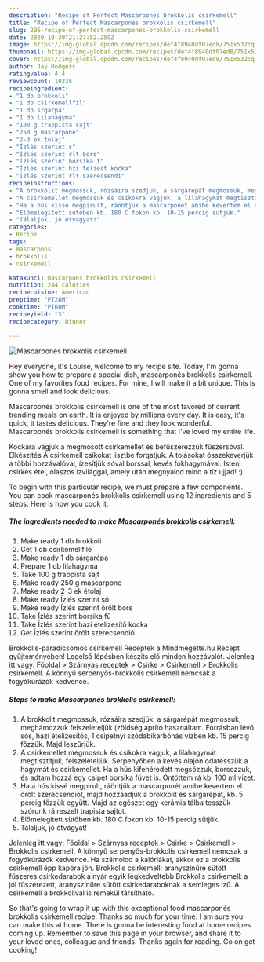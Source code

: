 ```yaml
---
description: "Recipe of Perfect Mascarponés brokkolis csirkemell"
title: "Recipe of Perfect Mascarponés brokkolis csirkemell"
slug: 296-recipe-of-perfect-mascarpones-brokkolis-csirkemell
date: 2020-10-30T21:27:52.259Z
image: https://img-global.cpcdn.com/recipes/def4f8940df07ed8/751x532cq70/mascarpones-brokkolis-csirkemell-recept-foto.jpg
thumbnail: https://img-global.cpcdn.com/recipes/def4f8940df07ed8/751x532cq70/mascarpones-brokkolis-csirkemell-recept-foto.jpg
cover: https://img-global.cpcdn.com/recipes/def4f8940df07ed8/751x532cq70/mascarpones-brokkolis-csirkemell-recept-foto.jpg
author: Jay Rodgers
ratingvalue: 4.4
reviewcount: 19336
recipeingredient:
- "1 db brokkoli"
- "1 db csirkemellfil"
- "1 db srgarpa"
- "1 db lilahagyma"
- "100 g trappista sajt"
- "250 g mascarpone"
- "2-3 ek tolaj"
- "Ízlés szerint s"
- "Ízlés szerint rlt bors"
- "Ízlés szerint borsika f"
- "Ízlés szerint hzi telzest kocka"
- "Ízlés szerint rlt szerecsendi"
recipeinstructions:
- "A brokkolit megmossuk, rózsáira szedjük, a sárgarépát megmossuk, meghámozzuk felszeleteljük (zöldség aprító használtam. Forrásban lévő sós, házi ételízesítős, 1 csipetnyi szódabikarbónás vízben kb. 15 percig főzzük. Majd leszűrjük."
- "A csirkemellet megmossuk és csíkokra vágjuk, a lilahagymát megtisztítjuk, felszeleteljük. Serpenyőben a kevés olajon odatesszük a hagymát és csirkemellet. Ha a hús kifehéredett megsózzuk, borsozzuk, és adtam hozzá egy csipet borsika füvet is. Öntöttem rá kb. 100 ml vizet."
- "Ha a hús kissé megpirult, ráöntjük a mascarponét amibe kevertem el őrölt szerecsendiót, majd hozzáadjuk a brokkolit és sárgarépát, kb. 5 percig főzzük együtt. Majd az egészet egy kerámia tálba tesszük szórunk rá reszelt trapista sajtot."
- "Előmelegített sütőben kb. 180 C fokon kb. 10-15 percig sütjük."
- "Tálaljuk, jó étvágyat!"
categories:
- Recipe
tags:
- mascarpons
- brokkolis
- csirkemell

katakunci: mascarpons brokkolis csirkemell 
nutrition: 244 calories
recipecuisine: American
preptime: "PT28M"
cooktime: "PT60M"
recipeyield: "3"
recipecategory: Dinner

---
```



![Mascarponés brokkolis csirkemell](https://img-global.cpcdn.com/recipes/def4f8940df07ed8/751x532cq70/mascarpones-brokkolis-csirkemell-recept-foto.jpg)

Hey everyone, it's Louise, welcome to my recipe site. Today, I'm gonna show you how to prepare a special dish, mascarponés brokkolis csirkemell. One of my favorites food recipes. For mine, I will make it a bit unique. This is gonna smell and look delicious.

Mascarponés brokkolis csirkemell is one of the most favored of current trending meals on earth. It is enjoyed by millions every day. It is easy, it's quick, it tastes delicious. They're fine and they look wonderful. Mascarponés brokkolis csirkemell is something that I've loved my entire life.

Kockára vágjuk a megmosott csirkemellet és befűszerezzük fűszersóval. Elkészítés A csirkemell csíkokat lisztbe forgatjuk. A tojásokat összekeverjük a többi hozzávalóval, ízesítjük sóval borssal, kevés fokhagymával. Isteni csirkés étel, olaszos ízvilággal, amely után megnyalod mind a tíz ujjad! :).


To begin with this particular recipe, we must prepare a few components. You can cook mascarponés brokkolis csirkemell using 12 ingredients and 5 steps. Here is how you cook it.

<!--inarticleads1-->

##### The ingredients needed to make Mascarponés brokkolis csirkemell:

1. Make ready 1 db brokkoli
1. Get 1 db csirkemellfilé
1. Make ready 1 db sárgarépa
1. Prepare 1 db lilahagyma
1. Take 100 g trappista sajt
1. Make ready 250 g mascarpone
1. Make ready 2-3 ek étolaj
1. Make ready Ízlés szerint só
1. Make ready Ízlés szerint őrölt bors
1. Take Ízlés szerint borsika fű
1. Take Ízlés szerint házi ételízesítő kocka
1. Get Ízlés szerint őrölt szerecsendió


Brokkolis-paradicsomos csirkemell Receptek a Mindmegette.hu Recept gyűjteményében! Legelső lépésben készíts elő minden hozzávalót. Jelenleg itt vagy: Főoldal &gt; Szárnyas receptek &gt; Csirke &gt; Csirkemell &gt; Brokkolis csirkemell. A könnyű serpenyős-brokkolis csirkemell nemcsak a fogyókúrázók kedvence. 

<!--inarticleads2-->

##### Steps to make Mascarponés brokkolis csirkemell:

1. A brokkolit megmossuk, rózsáira szedjük, a sárgarépát megmossuk, meghámozzuk felszeleteljük (zöldség aprító használtam. Forrásban lévő sós, házi ételízesítős, 1 csipetnyi szódabikarbónás vízben kb. 15 percig főzzük. Majd leszűrjük.
1. A csirkemellet megmossuk és csíkokra vágjuk, a lilahagymát megtisztítjuk, felszeleteljük. Serpenyőben a kevés olajon odatesszük a hagymát és csirkemellet. Ha a hús kifehéredett megsózzuk, borsozzuk, és adtam hozzá egy csipet borsika füvet is. Öntöttem rá kb. 100 ml vizet.
1. Ha a hús kissé megpirult, ráöntjük a mascarponét amibe kevertem el őrölt szerecsendiót, majd hozzáadjuk a brokkolit és sárgarépát, kb. 5 percig főzzük együtt. Majd az egészet egy kerámia tálba tesszük szórunk rá reszelt trapista sajtot.
1. Előmelegített sütőben kb. 180 C fokon kb. 10-15 percig sütjük.
1. Tálaljuk, jó étvágyat!


Jelenleg itt vagy: Főoldal &gt; Szárnyas receptek &gt; Csirke &gt; Csirkemell &gt; Brokkolis csirkemell. A könnyű serpenyős-brokkolis csirkemell nemcsak a fogyókúrázók kedvence. Ha számolod a kalóriákat, akkor ez a brokkolis csirkemell épp kapóra jön. Brokkolis csirkemell: aranyszínűre sütött fűszeres csirkedarabok a nyár egyik legkedveltebb Brokkolis csirkemell: a jól fűszerezett, aranyszínűre sütött csirkedaraboknak a semleges ízű. A csirkemell a brokkolival is remekül társítható. 

So that's going to wrap it up with this exceptional food mascarponés brokkolis csirkemell recipe. Thanks so much for your time. I am sure you can make this at home. There is gonna be interesting food at home recipes coming up. Remember to save this page in your browser, and share it to your loved ones, colleague and friends. Thanks again for reading. Go on get cooking!
